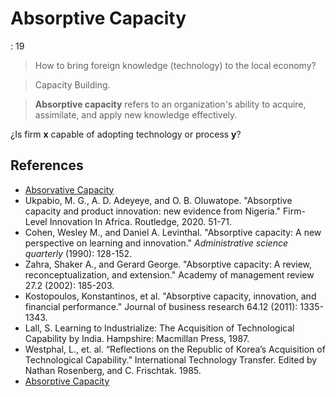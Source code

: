 # Absorptive Capacity

: 19

> How to bring foreign knowledge (technology) to the local economy?
> 

> Capacity Building.
> 

> **Absorptive capacity** refers to an organization's ability to acquire, assimilate, and apply new knowledge effectively.
> 

¿Is firm **x** capable of adopting technology or process **y**?

## References

- [Absorvative Capacity](https://en.wikipedia.org/wiki/Absorptive_capacity)
- Ukpabio, M. G., A. D. Adeyeye, and O. B. Oluwatope. "Absorptive capacity and product innovation: new evidence from Nigeria." Firm-Level Innovation In Africa. Routledge, 2020. 51-71.
- Cohen, Wesley M., and Daniel A. Levinthal. "Absorptive capacity: A new perspective on learning and innovation." *Administrative science quarterly* (1990): 128-152.
- Zahra, Shaker A., and Gerard George. "Absorptive capacity: A review, reconceptualization, and extension." Academy of management review 27.2 (2002): 185-203.
- Kostopoulos, Konstantinos, et al. "Absorptive capacity, innovation, and financial performance." Journal of business research 64.12 (2011): 1335-1343.
- Lall, S. Learning to Industrialize: The Acquisition of Technological Capability by India. Hampshire: Macmillan Press, 1987.
- Westphal, L., et. al. “Reflections on the Republic of Korea’s Acquisition of Technological Capability.” International Technology Transfer. Edited by Nathan Rosenberg, and C. Frischtak. 1985.
- [Absorptive Capacity](https://en.wikipedia.org/wiki/Absorptive_capacity)